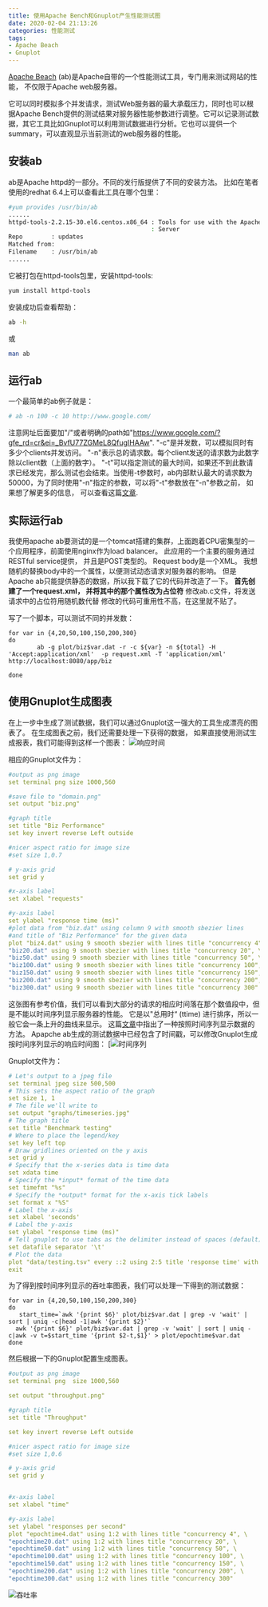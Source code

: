 ```yaml
---
title: 使用Apache Bench和Gnuplot产生性能测试图
date: 2020-02-04 21:13:26
categories: 性能测试
tags:
- Apache Beach
- Gnuplot
---
```


[Apache Beach](http://httpd.apache.org/docs/2.2/programs/ab.html) (ab)是Apache自带的一个性能测试工具，专门用来测试网站的性能， 不仅限于Apache web服务器。

它可以同时模拟多个并发请求，测试Web服务器的最大承载压力，同时也可以根据Apache Bench提供的测试结果对服务器性能参数进行调整。它可以记录测试数据，其它工具比如Gnuplot可以利用测试数据进行分析。它也可以提供一个summary，可以直观显示当前测试的web服务器的性能。

<!-- more -->

## 安装ab
  ab是Apache httpd的一部分。不同的发行版提供了不同的安装方法。
  比如在笔者使用的redhat 6.4上可以查看此工具在哪个包里：

```bash
#yum provides /usr/bin/ab
......
httpd-tools-2.2.15-30.el6.centos.x86_64 : Tools for use with the Apache HTTP
                                        : Server
Repo        : updates
Matched from:
Filename    : /usr/bin/ab
......
```

它被打包在httpd-tools包里，安装httpd-tools:

```bash
yum install httpd-tools
```

安装成功后查看帮助：

```bash
ab -h
```

或

```bash
man ab
```

## 运行ab
  一个最简单的ab例子就是：

```bash
# ab -n 100 -c 10 http://www.google.com/
```

注意网址后面要加"/"或者明确的path如"https://www.google.com/?gfe_rd=cr&ei=_BvfU77ZGMeL8QfugIHAAw".
"-c"是并发数，可以模拟同时有多少个clients并发访问。
"-n"表示总的请求数。每个client发送的请求数为此数字除以client数（上面的数字）。
"-t"可以指定测试的最大时间，如果还不到此数请求已经发完，那么测试也会结束。当使用-t参数时，ab内部默认最大的请求数为50000，为了同时使用"-n"指定的参数，可以将"-t"参数放在"-n"参数之前， 如果想了解更多的信息， 可以查看这篇[文章](http://100continue.iteye.com/blog/1325398).

## 实际运行ab
  我使用apache ab要测试的是一个tomcat搭建的集群，上面跑着CPU密集型的一个应用程序，前面使用nginx作为load balancer。
  此应用的一个主要的服务通过RESTful service提供， 并且是POST类型的。 Request body是一个XML。
  我想随机的替换body中的一个属性，以便测试动态请求对服务器的影响。 但是Apache ab只能提供静态的数据，所以我下载了它的代码并改造了一下。
  **首先创建了一个request.xml， 并将其中的那个属性改为占位符** 修改ab.c文件，将发送请求中的占位符用随机数代替
  修改的代码可重用性不高，在这里就不贴了。

写了一个脚本，可以测试不同的并发数：

```shell
for var in {4,20,50,100,150,200,300}
do
        ab -g plot/biz$var.dat -r -c ${var} -n ${total} -H 'Accept:application/xml'  -p request.xml -T 'application/xml' http://localhost:8080/app/biz

done
```

## 使用Gnuplot生成图表
  在上一步中生成了测试数据，我们可以通过Gnuplot这一强大的工具生成漂亮的图表了。
  在生成图表之前，我们还需要处理一下获得的数据，
  如果直接使用测试生成报表，我们可能得到这样一个图表：
  ![响应时间](使用Apache-Bench-和-Gnuplot产生性能测试图/image-20200204213258370.png)

相应的Gnuplot文件为：

```yaml
#output as png image
set terminal png size 1000,560

#save file to "domain.png"
set output "biz.png"

#graph title
set title "Biz Performance"
set key invert reverse Left outside

#nicer aspect ratio for image size
#set size 1,0.7

# y-axis grid
set grid y

#x-axis label
set xlabel "requests"

#y-axis label
set ylabel "response time (ms)"
#plot data from "biz.dat" using column 9 with smooth sbezier lines
#and title of "Biz Performance" for the given data
plot "biz4.dat" using 9 smooth sbezier with lines title "concurrency 4", \
"biz20.dat" using 9 smooth sbezier with lines title "concurrency 20", \
"biz50.dat" using 9 smooth sbezier with lines title "concurrency 50", \
"biz100.dat" using 9 smooth sbezier with lines title "concurrency 100", \
"biz150.dat" using 9 smooth sbezier with lines title "concurrency 150", \
"biz200.dat" using 9 smooth sbezier with lines title "concurrency 200", \
"biz300.dat" using 9 smooth sbezier with lines title "concurrency 300"
```

这张图有参考价值，我们可以看到大部分的请求的相应时间落在那个数值段中，但是不能以时间序列显示服务器的性能。 它是以"总用时“ (ttime) 进行排序，所以一般它会一条上升的曲线来显示。
这篇[文章](http://www.bradlanders.com/2013/04/15/apache-bench-and-gnuplot-youre-probably-doing-it-wrong/)中指出了一种按照时间序列显示数据的方法。 Apapche ab生成的测试数据中已经包含了时间戳，可以修改Gnuplot生成按时间序列显示的响应时间图：
[![时间序列](使用Apache-Bench-和-Gnuplot产生性能测试图/image-20200204213452892.png)

Gnuplot文件为：

```yaml
# Let's output to a jpeg file
set terminal jpeg size 500,500
# This sets the aspect ratio of the graph
set size 1, 1
# The file we'll write to
set output "graphs/timeseries.jpg"
# The graph title
set title "Benchmark testing"
# Where to place the legend/key
set key left top
# Draw gridlines oriented on the y axis
set grid y
# Specify that the x-series data is time data
set xdata time
# Specify the *input* format of the time data
set timefmt "%s"
# Specify the *output* format for the x-axis tick labels
set format x "%S"
# Label the x-axis
set xlabel 'seconds'
# Label the y-axis
set ylabel "response time (ms)"
# Tell gnuplot to use tabs as the delimiter instead of spaces (default)
set datafile separator '\t'
# Plot the data
plot "data/testing.tsv" every ::2 using 2:5 title 'response time' with points
exit
```

为了得到按时间序列显示的吞吐率图表，我们可以处理一下得到的测试数据：

```shell
for var in {4,20,50,100,150,200,300}
do
   start_time=`awk '{print $6}' plot/biz$var.dat | grep -v 'wait' | sort | uniq -c|head -1|awk '{print $2}'`
  awk '{print $6}' plot/biz$var.dat | grep -v 'wait' | sort | uniq -c|awk -v t=$start_time '{print $2-t,$1}' > plot/epochtime$var.dat
done
```

然后根据一下的Gnuplot配置生成图表。

```yaml
#output as png image
set terminal png  size 1000,560

set output "throughput.png"

#graph title
set title "Throughput"

set key invert reverse Left outside

#nicer aspect ratio for image size
#set size 1,0.6

# y-axis grid
set grid y


#x-axis label
set xlabel "time"

#y-axis label
set ylabel "responses per second"
plot "epochtime4.dat" using 1:2 with lines title "concurrency 4", \
"epochtime20.dat" using 1:2 with lines title "concurrency 20", \
"epochtime50.dat" using 1:2 with lines title "concurrency 50", \
"epochtime100.dat" using 1:2 with lines title "concurrency 100", \
"epochtime150.dat" using 1:2 with lines title "concurrency 150", \
"epochtime200.dat" using 1:2 with lines title "concurrency 200", \
"epochtime300.dat" using 1:2 with lines title "concurrency 300"
```

![吞吐率](使用Apache-Bench-和-Gnuplot产生性能测试图/image-20200204213604555.png)